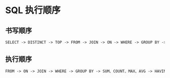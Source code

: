 # SQL 执行顺序

## 书写顺序

```txt
SELECT -> DISTINCT -> TOP -> FROM -> JOIN -> ON -> WHERE -> GROUP BY -> HAVING -> ORDER BY
```

## 执行顺序

```txt
FROM -> ON -> JOIN -> WHERE -> GROUP BY -> SUM、COUNT、MAX、AVG -> HAVING -> SELECT -> DISTINCT -> ORDER BY -> TOP
```
